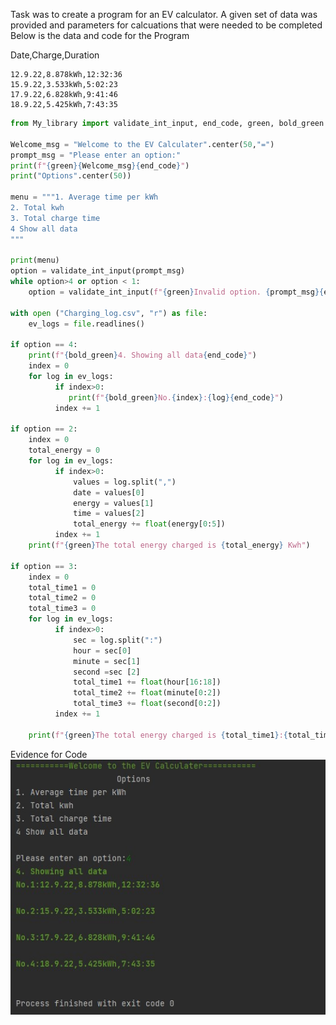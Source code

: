 Task was to create a program for an EV calculator. A given set of data was provided and parameters for calcuations that were needed to be completed
Below is the data and code for the Program

Date,Charge,Duration
```
12.9.22,8.878kWh,12:32:36
15.9.22,3.533kWh,5:02:23
17.9.22,6.828kWh,9:41:46
18.9.22,5.425kWh,7:43:35
```

```.py
from My_library import validate_int_input, end_code, green, bold_green

Welcome_msg = "Welcome to the EV Calculater".center(50,"=")
prompt_msg = "Please enter an option:"
print(f"{green}{Welcome_msg}{end_code}")
print("Options".center(50))

menu = """1. Average time per kWh
2. Total kwh
3. Total charge time
4 Show all data
"""

print(menu)
option = validate_int_input(prompt_msg)
while option>4 or option < 1:
    option = validate_int_input(f"{green}Invalid option. {prompt_msg}{end_code}")

with open ("Charging_log.csv", "r") as file:
    ev_logs = file.readlines()

if option == 4:
    print(f"{bold_green}4. Showing all data{end_code}")
    index = 0
    for log in ev_logs:
          if index>0:
             print(f"{bold_green}No.{index}:{log}{end_code}")
          index += 1

if option == 2:
    index = 0
    total_energy = 0
    for log in ev_logs:
          if index>0:
              values = log.split(",")
              date = values[0]
              energy = values[1]
              time = values[2]
              total_energy += float(energy[0:5])
          index += 1
    print(f"{green}The total energy charged is {total_energy} Kwh")

if option == 3:
    index = 0
    total_time1 = 0
    total_time2 = 0
    total_time3 = 0
    for log in ev_logs:
          if index>0:
              sec = log.split(":")
              hour = sec[0]
              minute = sec[1]
              second =sec [2]
              total_time1 += float(hour[16:18])
              total_time2 += float(minute[0:2])
              total_time3 += float(second[0:2])
          index += 1

    print(f"{green}The total energy charged is {total_time1}:{total_time2}:{total_time3}")
```
Evidence for Code
![](https://github.com/ZavenGaloyan/unit-1/blob/main/Lessons/TASK2_Evidence.jpg)
